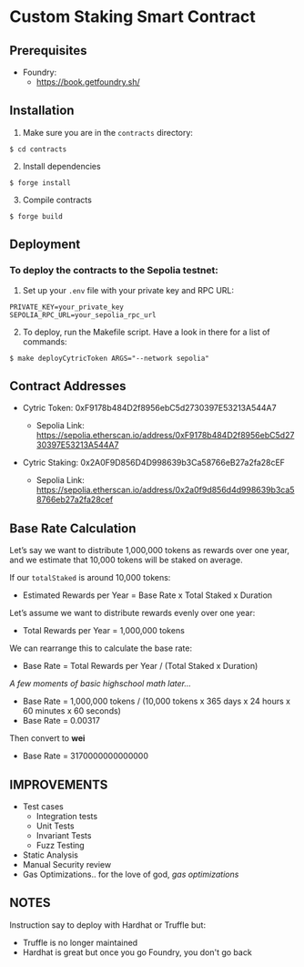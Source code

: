 # Custom Staking Smart Contract


## Prerequisites
- Foundry:
   - https://book.getfoundry.sh/

## Installation

1. Make sure you are in the `contracts` directory:

```shell
$ cd contracts
```
2. Install dependencies

```shell
$ forge install
```

3. Compile contracts

```shell
$ forge build
```

## Deployment

### To deploy the contracts to the Sepolia testnet:

1. Set up your `.env` file with your private key and RPC URL:

```shell
PRIVATE_KEY=your_private_key
SEPOLIA_RPC_URL=your_sepolia_rpc_url
```
2. To deploy, run the Makefile script.  Have a look in there for a list of commands:
```shell
$ make deployCytricToken ARGS="--network sepolia"
```

## Contract Addresses
- Cytric Token: 0xF9178b484D2f8956ebC5d2730397E53213A544A7
  - Sepolia Link: https://sepolia.etherscan.io/address/0xF9178b484D2f8956ebC5d2730397E53213A544A7
    
- Cytric Staking: 0x2A0F9D856D4D998639b3Ca58766eB27a2fa28cEF
  - Sepolia Link: https://sepolia.etherscan.io/address/0x2a0f9d856d4d998639b3ca58766eb27a2fa28cef

## Base Rate Calculation
Let’s say we want to distribute 1,000,000 tokens as rewards over one year, and we estimate that 10,000 tokens will be staked on average.

If our `totalStaked` is around 10,000 tokens:

- Estimated Rewards per Year = Base Rate x Total Staked x Duration

Let’s assume we want to distribute rewards evenly over one year:

- Total Rewards per Year = 1,000,000 tokens

We can rearrange this to calculate the base rate:

- Base Rate = Total Rewards per Year / (Total Staked x Duration)

*A few moments of basic highschool math later...*

- Base Rate = 1,000,000 tokens / (10,000 tokens x 365 days x 24 hours x 60 minutes x 60 seconds)
- Base Rate = 0.00317

Then convert to **wei**
- Base Rate = 3170000000000000


## IMPROVEMENTS
- Test cases
    - Integration tests
    - Unit Tests
    - Invariant Tests
    - Fuzz Testing
- Static Analysis
- Manual Security review
- Gas Optimizations.. for the love of god, *gas optimizations*

## NOTES
Instruction say to deploy with Hardhat or Truffle but:
 - Truffle is no longer maintained
 - Hardhat is great but once you go Foundry, you don't go back
